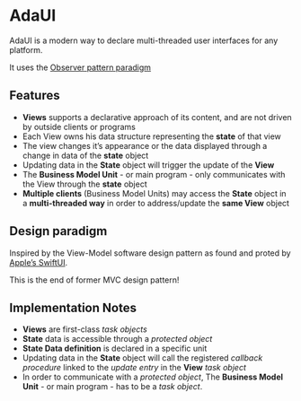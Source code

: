 # AdaUI

AdaUI is a modern way to declare multi-threaded user interfaces for any platform.

It uses the [Observer pattern paradigm](https://en.wikipedia.org/wiki/Observer_pattern)


## Features

 * **Views** supports a declarative approach of its content, and are not driven by outside clients or programs
 * Each View owns his data structure representing the **state** of that view 
 * The view changes it’s appearance or the data displayed through a change in data of the **state** object
 * Updating data in the **State** object will trigger the update of the **View**
 * The **Business Model Unit** - or main program - only communicates with the View through the **state** object
 * **Multiple clients** (Business Model Units) may access the **State** object in a **multi-threaded way** in order to address/update the **same View** object

## Design paradigm

Inspired by the View-Model software design pattern as found and proted by [Apple’s SwiftUI](https://developer.apple.com/tutorials/swiftui).


This is the end of former MVC design pattern!


## Implementation Notes

 * **Views** are first-class _task objects_ 
 * **State** data is accessible through a _protected object_ 
 * **State Data definition** is declared in a specific unit
 * Updating data in the **State** object will call the registered _callback procedure_ linked to the *update entry* in the **View** _task object_
 * In order to communicate with a _protected object_, The **Business Model Unit** - or main program - has to be a _task object_.

 
